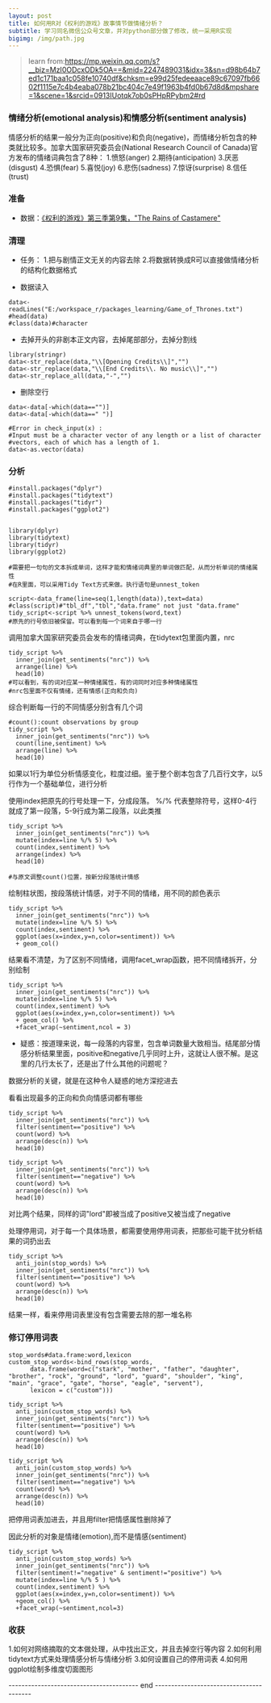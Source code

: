 ```yaml
---
layout: post
title: 如何用R对《权利的游戏》故事情节做情绪分析？
subtitle: 学习同名微信公众号文章，并对python部分做了修改，统一采用R实现
bigimg: /img/path.jpg
---
```


> learn from:https://mp.weixin.qq.com/s?__biz=MzI0ODcxODk5OA==&mid=2247489031&idx=3&sn=d98b64b7ed1c171baa1c058fe10740df&chksm=e99d25fedeeaace89c67097fb6602f1115e7c4b4eaba078b21bc404c7e49f1963b4fd0b67d8d&mpshare=1&scene=1&srcid=0913IUotqk7ob0sPHpRPybm2#rd

### 情绪分析(emotional analysis)和情感分析(sentiment analysis)
情感分析的结果一般分为正向(positive)和负向(negative)，而情绪分析包含的种类就比较多。加拿大国家研究委员会(National Research Council of Canada)官方发布的情绪词典包含了8种：
1.愤怒(anger)
2.期待(anticipation)
3.厌恶(disgust)
4.恐惧(fear)
5.喜悦(joy)
6.悲伤(sadness)
7.惊讶(surprise)
8.信任(trust)



### 准备
- 数据：[《权利的游戏》第三季第9集，"The Rains of Castamere"](https://genius.com/Game-of-thrones-the-rains-of-castamere-annotated)


### 清理
- 任务：
1.把与剧情正文无关的内容去除
2.将数据转换成R可以直接做情绪分析的结构化数据格式

- 数据读入

```
data<-readLines("E:/workspace_r/packages_learning/Game_of_Thrones.txt")
#head(data)
#class(data)#character
```

- 去掉开头的非剧本正文内容，去掉尾部部分，去掉分割线

```
library(stringr)
data<-str_replace(data,"\\[Opening Credits\\]","")
data<-str_replace(data,"\\[End Credits\\. No music\\]","")
data<-str_replace_all(data,"-","")
```

- 删除空行

```
data<-data[-which(data=="")]
data<-data[-which(data==" ")]
```

```
#Error in check_input(x) : 
#Input must be a character vector of any length or a list of character
#vectors, each of which has a length of 1.
data<-as.vector(data)
```

### 分析

```
#install.packages("dplyr")
#install.packages("tidytext")
#install.packages("tidyr")
#install.packages("ggplot2")


library(dplyr)
library(tidytext)
library(tidyr)
library(ggplot2)

#需要把一句句的文本拆成单词，这样才能和情绪词典里的单词做匹配，从而分析单词的情绪属性
#在R里面，可以采用Tidy Text方式来做。执行语句是unnest_token

script<-data_frame(line=seq(1,length(data)),text=data)
#class(script)#"tbl_df","tbl","data.frame" not just "data.frame" 
tidy_script<-script %>% unnest_tokens(word,text)
#原先的行号依旧被保留。可以看到每一个词来自于哪一行
```

调用加拿大国家研究委员会发布的情绪词典，在tidytext包里面内置，nrc

```
tidy_script %>% 
  inner_join(get_sentiments("nrc")) %>% 
  arrange(line) %>% 
  head(10)
#可以看到，有的词对应某一种情绪属性，有的词同时对应多种情绪属性
#nrc包里面不仅有情绪，还有情感(正向和负向)
```

综合判断每一行的不同情感分别含有几个词
```
#count():count observations by group
tidy_script %>% 
  inner_join(get_sentiments("nrc")) %>% 
  count(line,sentiment) %>% 
  arrange(line) %>% 
  head(10)
```

如果以1行为单位分析情感变化，粒度过细。鉴于整个剧本包含了几百行文字，以5行作为一个基础单位，进行分析

使用index把原先的行号处理一下，分成段落。 %/% 代表整除符号，这样0-4行就成了第一段落，5-9行成为第二段落，以此类推

```
tidy_script %>% 
  inner_join(get_sentiments("nrc")) %>% 
  mutate(index=line %/% 5) %>% 
  count(index,sentiment) %>% 
  arrange(index) %>% 
  head(10)

#与原文调整count()位置，按新分段落统计情感
```

绘制柱状图，按段落统计情感，对于不同的情绪，用不同的颜色表示
```
tidy_script %>% 
  inner_join(get_sentiments("nrc")) %>% 
  mutate(index=line %/% 5) %>% 
  count(index,sentiment) %>% 
  ggplot(aes(x=index,y=n,color=sentiment)) %>% 
  + geom_col()
```

结果看不清楚，为了区别不同情绪，调用facet_wrap函数，把不同情绪拆开，分别绘制
```
tidy_script %>% 
  inner_join(get_sentiments("nrc")) %>% 
  mutate(index=line %/% 5) %>% 
  count(index,sentiment) %>% 
  ggplot(aes(x=index,y=n,color=sentiment)) %>% 
  + geom_col() %>% 
  +facet_wrap(~sentiment,ncol = 3)
```

- 疑惑：按道理来说，每一段落的内容里，包含单词数量大致相当。结尾部分情感分析结果里面，positive和negative几乎同时上升，这就让人很不解。是这里的几行太长了，还是出了什么其他的问题呢？

数据分析的关键，就是在这种令人疑惑的地方深挖进去

看看出现最多的正向和负向情感词都有哪些

```
tidy_script %>% 
  inner_join(get_sentiments("nrc")) %>% 
  filter(sentiment=="positive") %>% 
  count(word) %>% 
  arrange(desc(n)) %>% 
  head(10)

tidy_script %>% 
  inner_join(get_sentiments("nrc")) %>% 
  filter(sentiment=="negative") %>% 
  count(word) %>% 
  arrange(desc(n)) %>% 
  head(10)
```

对比两个结果，同样的词"lord"即被当成了positive又被当成了negative

处理停用词，对于每一个具体场景，都需要使用停用词表，把那些可能干扰分析结果的词扔出去

```
tidy_script %>% 
  anti_join(stop_words) %>% 
  inner_join(get_sentiments("nrc")) %>% 
  filter(sentiment=="positive") %>% 
  count(word) %>% 
  arrange(desc(n)) %>% 
  head(10)
```

结果一样，看来停用词表里没有包含需要去除的那一堆名称

### 修订停用词表

```
stop_words#data.frame:word,lexicon
custom_stop_words<-bind_rows(stop_words,
      data.frame(word=c("stark", "mother", "father", "daughter", "brother", "rock", "ground", "lord", "guard", "shoulder", "king", "main", "grace", "gate", "horse", "eagle", "servent"),
      lexicon = c("custom")))

tidy_script %>% 
  anti_join(custom_stop_words) %>% 
  inner_join(get_sentiments("nrc")) %>% 
  filter(sentiment=="positive") %>% 
  count(word) %>% 
  arrange(desc(n)) %>% 
  head(10)

tidy_script %>% 
  anti_join(custom_stop_words) %>% 
  inner_join(get_sentiments("nrc")) %>% 
  filter(sentiment=="negative") %>% 
  count(word) %>% 
  arrange(desc(n)) %>% 
  head(10)
```

把停用词表加进去，并且用filter把情感属性删除掉了

因此分析的对象是情绪(emotion),而不是情感(sentiment)

```
tidy_script %>% 
  anti_join(custom_stop_words) %>% 
  inner_join(get_sentiments("nrc")) %>% 
  filter(sentiment!="negative" & sentiment!="positive") %>% 
  mutate(index=line %/% 5 ) %>% 
  count(index,sentiment) %>% 
  ggplot(aes(x=index,y=n,color=sentiment)) %>% 
  +geom_col() %>% 
  +facet_wrap(~sentiment,ncol=3)
```

### 收获
1.如何对网络摘取的文本做处理，从中找出正文，并且去掉空行等内容
2.如何利用tidytext方式来处理情感分析与情绪分析
3.如何设置自己的停用词表
4.如何用ggplot绘制多维度切面图形

---------------------------------------- end ----------------------------------------